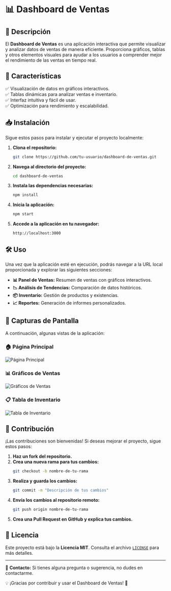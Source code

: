 # 📊 Dashboard de Ventas

## 📌 Descripción
El **Dashboard de Ventas** es una aplicación interactiva que permite visualizar y analizar datos de ventas de manera eficiente. Proporciona gráficos, tablas y otros elementos visuales para ayudar a los usuarios a comprender mejor el rendimiento de las ventas en tiempo real.

## 🚀 Características
✅ Visualización de datos en gráficos interactivos.  
✅ Tablas dinámicas para analizar ventas e inventario.  
✅ Interfaz intuitiva y fácil de usar.  
✅ Optimización para rendimiento y escalabilidad.  

## 📥 Instalación
Sigue estos pasos para instalar y ejecutar el proyecto localmente:

1. **Clona el repositorio:**
    ```bash
    git clone https://github.com/tu-usuario/dashboard-de-ventas.git
    ```
2. **Navega al directorio del proyecto:**
    ```bash
    cd dashboard-de-ventas
    ```
3. **Instala las dependencias necesarias:**
    ```bash
    npm install
    ```
4. **Inicia la aplicación:**
    ```bash
    npm start
    ```
5. **Accede a la aplicación en tu navegador:**
    ```
    http://localhost:3000
    ```

## 🛠️ Uso
Una vez que la aplicación esté en ejecución, podrás navegar a la URL local proporcionada y explorar las siguientes secciones:

- **📊 Panel de Ventas:** Resumen de ventas con gráficos interactivos.
- **📉 Análisis de Tendencias:** Comparación de datos históricos.
- **📦 Inventario:** Gestión de productos y existencias.
- **📈 Reportes:** Generación de informes personalizados.

## 📸 Capturas de Pantalla
A continuación, algunas vistas de la aplicación:

### 🏠 Página Principal
![Página Principal](/images/Inicio.png)

### 📊 Gráficos de Ventas
![Gráficos de Ventas](/images/ventas.png)

### 📋 Tabla de Inventario
![Tabla de Inventario](/images/Inventario.png)

## 🤝 Contribución
¡Las contribuciones son bienvenidas! Si deseas mejorar el proyecto, sigue estos pasos:

1. **Haz un fork del repositorio.**
2. **Crea una nueva rama para tus cambios:**
    ```bash
    git checkout -b nombre-de-tu-rama
    ```
3. **Realiza y guarda los cambios:**
    ```bash
    git commit -m "Descripción de tus cambios"
    ```
4. **Envía los cambios al repositorio remoto:**
    ```bash
    git push origin nombre-de-tu-rama
    ```
5. **Crea una Pull Request en GitHub y explica tus cambios.**

## 📜 Licencia
Este proyecto está bajo la **Licencia MIT**. Consulta el archivo [`LICENSE`](LICENSE) para más detalles.

---
📧 **Contacto:** Si tienes alguna pregunta o sugerencia, no dudes en contactarme.

💡 ¡Gracias por contribuir y usar el Dashboard de Ventas! 🚀